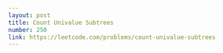 ```yaml
---
layout: post
title: Count Univalue Subtrees
number: 250
link: https://leetcode.com/problems/count-univalue-subtrees
---
```

